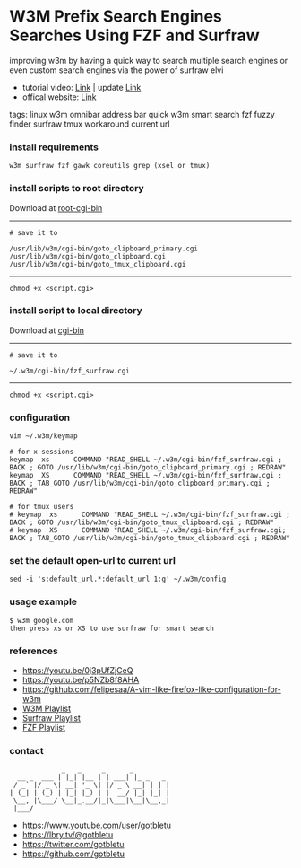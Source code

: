 # W3M Prefix Search Engines Searches Using FZF and Surfraw
improving w3m by having a quick way to search multiple search engines or even custom search engines via the power of surfraw elvi

* tutorial video: [Link](https://youtu.be/p5NZb8f8AHA) | update [Link](https://youtu.be/0j3pUfZjCeQ)
* offical website: [Link](https://www.youtube.com/user/gotbletu)

tags: linux w3m omnibar address bar quick w3m smart search fzf fuzzy finder surfraw tmux workaround current url

### install requirements
    w3m surfraw fzf gawk coreutils grep (xsel or tmux)
    
### install scripts to root directory
Download at [root-cgi-bin](w3m_plugins/root-cgi-bin)
    
---- 
    # save it to 
    
    /usr/lib/w3m/cgi-bin/goto_clipboard_primary.cgi
    /usr/lib/w3m/cgi-bin/goto_clipboard.cgi
    /usr/lib/w3m/cgi-bin/goto_tmux_clipboard.cgi
---- 
    chmod +x <script.cgi>
    
### install script to local directory
Download at [cgi-bin](w3m_plugins/cgi-bin)
    
---- 
    # save it to 
    
    ~/.w3m/cgi-bin/fzf_surfraw.cgi
---- 
    chmod +x <script.cgi>

### configuration
    vim ~/.w3m/keymap
    
    # for x sessions
    keymap  xs      COMMAND "READ_SHELL ~/.w3m/cgi-bin/fzf_surfraw.cgi ; BACK ; GOTO /usr/lib/w3m/cgi-bin/goto_clipboard_primary.cgi ; REDRAW"
    keymap  XS      COMMAND "READ_SHELL ~/.w3m/cgi-bin/fzf_surfraw.cgi ; BACK ; TAB_GOTO /usr/lib/w3m/cgi-bin/goto_clipboard_primary.cgi ; REDRAW"
    
    # for tmux users
    # keymap  xs      COMMAND "READ_SHELL ~/.w3m/cgi-bin/fzf_surfraw.cgi ; BACK ; GOTO /usr/lib/w3m/cgi-bin/goto_tmux_clipboard.cgi ; REDRAW"
    # keymap  XS      COMMAND "READ_SHELL ~/.w3m/cgi-bin/fzf_surfraw.cgi; BACK ; TAB_GOTO /usr/lib/w3m/cgi-bin/goto_tmux_clipboard.cgi ; REDRAW"
    
    
### set the default open-url to current url
    sed -i 's:default_url.*:default_url 1:g' ~/.w3m/config

### usage example
    $ w3m google.com
    then press xs or XS to use surfraw for smart search

### references
- https://youtu.be/0j3pUfZjCeQ
- https://youtu.be/p5NZb8f8AHA
- https://github.com/felipesaa/A-vim-like-firefox-like-configuration-for-w3m
- [W3M Playlist](https://www.youtube.com/playlist?list=PLqv94xWU9zZ35Yv0s6zMID5JoS8qu19Kh)
- [Surfraw Playlist](https://www.youtube.com/playlist?list=PLqv94xWU9zZ2e-lDbmBpdASA6A6JF4Nyz)
- [FZF Playlist](https://www.youtube.com/playlist?list=PLqv94xWU9zZ2fMsMMDF4PjtNHCeBFbggD)

### contact

                 _   _     _      _
      __ _  ___ | |_| |__ | | ___| |_ _   _
     / _` |/ _ \| __| '_ \| |/ _ \ __| | | |
    | (_| | (_) | |_| |_) | |  __/ |_| |_| |
     \__, |\___/ \__|_.__/|_|\___|\__|\__,_|
     |___/

- https://www.youtube.com/user/gotbletu
- https://lbry.tv/@gotbletu
- https://twitter.com/gotbletu
- https://github.com/gotbletu

